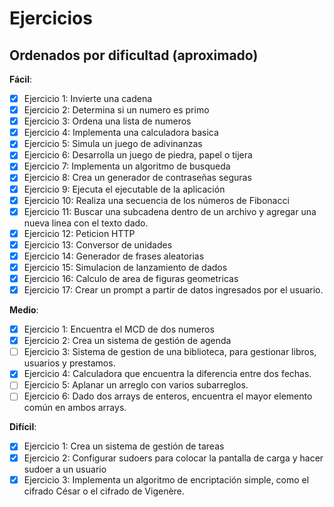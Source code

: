 # Ejercicios

## Ordenados por dificultad (aproximado)

**Fácil**:

- [x]  Ejercicio 1: Invierte una cadena
- [x]  Ejercicio 2: Determina si un numero es primo
- [x]  Ejercicio 3: Ordena una lista de numeros
- [x]  Ejercicio 4: Implementa una calculadora basica
- [x]  Ejercicio 5: Simula un juego de adivinanzas
- [x]  Ejercicio 6: Desarrolla un juego de piedra, papel o tijera
- [x]  Ejercicio 7: Implementa un algoritmo de busqueda
- [x]  Ejercicio 8: Crea un generador de contraseñas seguras
- [x]  Ejercicio 9: Ejecuta el ejecutable de la aplicación
- [x]  Ejercicio 10: Realiza una secuencia de los números de Fibonacci
- [x]  Ejercicio 11: Buscar una subcadena dentro de un archivo y agregar una nueva linea con el texto dado.
- [x]  Ejercicio 12: Peticion HTTP
- [x]  Ejercicio 13: Conversor de unidades
- [x]  Ejercicio 14: Generador de frases aleatorias
- [x]  Ejercicio 15: Simulacion de lanzamiento de dados
- [x]  Ejercicio 16: Calculo de area de figuras geometricas
- [x]  Ejercicio 17: Crear un prompt a partir de datos ingresados por el usuario.

**Medio**:

- [x]  Ejercicio 1: Encuentra el MCD de dos numeros
- [x]  Ejercicio 2: Crea un sistema de gestión de agenda
- [ ]  Ejercicio 3: Sistema de gestion de una biblioteca, para gestionar libros, usuarios y prestamos.
- [x]  Ejercicio 4: Calculadora que encuentra la diferencia entre dos fechas.
- [ ]  Ejercicio 5: Aplanar un arreglo con varios subarreglos.
- [ ]  Ejercicio 6: Dado dos arrays de enteros, encuentra el mayor elemento común en ambos arrays.

**Difícil**:

- [x]  Ejercicio 1: Crea un sistema de gestión de tareas
- [x]  Ejercicio 2: Configurar sudoers para colocar la pantalla de carga y hacer sudoer a un usuario
- [x]  Ejercicio 3: Implementa un algoritmo de encriptación simple, como el cifrado César o el cifrado de Vigenère.
